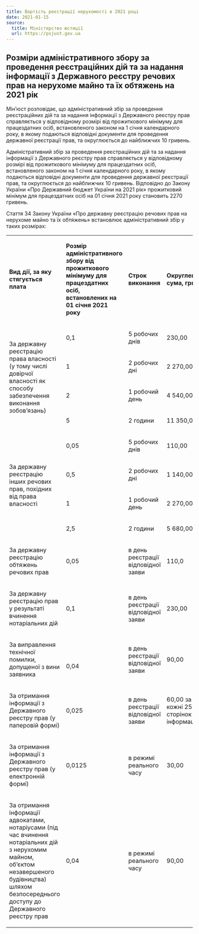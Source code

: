 ```yaml
---
title: Вартість реєстрації нерухомості в 2021 році
date: 2021-01-15
source:
  title: Міністерство юстиції
  url: https://psjust.gov.ua
---
```


## Розміри адміністративного збору за проведення реєстраційних дій та за надання інформації з Державного реєстру речових прав на нерухоме майно та їх обтяжень на 2021 рік

Мін’юст розповідає, що адміністративний збір за проведення реєстраційних дій та за надання інформації з Державного реєстру прав справляється у відповідному розмірі від прожиткового мінімуму для працездатних осіб, встановленого законом на 1 січня календарного року, в якому подаються відповідні документи для проведення державної реєстрації прав, та округлюється до найближчих 10 гривень.

Адміністративний збір за проведення реєстраційних дій та за надання інформації з Державного реєстру прав справляється у відповідному розмірі від прожиткового мінімуму для працездатних осіб, встановленого законом на 1 січня календарного року, в якому подаються відповідні документи для проведення державної реєстрації прав, та округлюється до найближчих 10 гривень.
Відповідно до Закону України «Про Державний бюджет України на  2021 рік» прожитковий мінімум для працездатних осіб на 01 січня 2021 року становить  2270 гривень.

Стаття 34 Закону України «Про державну реєстрацію речових прав на нерухоме майно та їх обтяжень» встановлює адміністративний збір у таких розмірах:

<table>
  <tbody>
    <tr>
      <td width="206">
        <p><strong>Вид дії, </strong><strong>за яку стягується плата</strong></p>
      </td>
      <td width="189">
        <p><strong>Розмір адміністративного збору від прожиткового мінімуму для працездатних осіб, встановлених на <br>01 січня 2021 року</strong></p>
      </td>
      <td width="132">
        <p><strong>Строк виконання</strong></p>
      </td>
      <td width="123">
        <p><strong>Округлена сума, грн.</strong></p>
      </td>
    </tr>
    <tr>
      <td rowspan="4" width="206">
        <p>За державну реєстрацію права власності (у тому числі довірчої власності як способу забезпечення виконання зобов’язань)</p>
      </td>
      <td width="189">
        <p>0,1</p>
      </td>
      <td width="132">
        <p>5 робочих днів</p>
      </td>
      <td width="123">
        <p>230,00</p>
      </td>
    </tr>
    <tr>
      <td width="189">
        <p>1</p>
      </td>
      <td width="132">
        <p>2 робочих дні</p>
      </td>
      <td width="123">
        <p>2 270,00</p>
      </td>
    </tr>
    <tr>
      <td width="189">
        <p>2</p>
      </td>
      <td width="132">
        <p>1 робочий день</p>
      </td>
      <td width="123">
        <p>4 540,00</p>
      </td>
    </tr>
    <tr>
      <td width="189">
        <p>5</p>
      </td>
      <td width="132">
        <p>2 години</p>
      </td>
      <td width="123">
        <p>11 350,00</p>
      </td>
    </tr>
    <tr>
      <td rowspan="4" width="206">
        <p>За державну реєстрацію інших речових прав, похідних від права власності</p>
      </td>
      <td width="189">
        <p>0,05</p>
      </td>
      <td width="132">
        <p>5 робочих днів</p>
      </td>
      <td width="123">
        <p>110,00</p>
      </td>
    </tr>
    <tr>
      <td width="189">
        <p>0,5</p>
      </td>
      <td width="132">
        <p>2 робочих дні</p>
      </td>
      <td width="123">
        <p>1 140,00</p>
      </td>
    </tr>
    <tr>
      <td width="189">
        <p>1</p>
      </td>
      <td width="132">
        <p>1 робочий день</p>
      </td>
      <td width="123">
        <p>2 270,00</p>
      </td>
    </tr>
    <tr>
      <td width="189">
        <p>2,5</p>
      </td>
      <td width="132">
        <p>2 години</p>
      </td>
      <td width="123">
        <p>5 680,00</p>
      </td>
    </tr>
    <tr>
      <td width="206">
        <p>За державну реєстрацію обтяжень речових прав</p>
      </td>
      <td width="189">
        <p>0,05</p>
      </td>
      <td width="132">
        <p>в день реєстрації відповідної заяви</p>
      </td>
      <td width="123">
        <p>110,0</p>
      </td>
    </tr>
    <tr>
      <td width="206">
        <p>За державну реєстрацію прав у результаті вчинення нотаріальних дій</p>
      </td>
      <td width="189">
        <p>0,1</p>
      </td>
      <td width="132">
        <p>в день реєстрації відповідної заяви</p>
      </td>
      <td width="123">
        <p>230,00</p>
      </td>
    </tr>
    <tr>
      <td width="206">
        <p>За виправлення технічної помилки, допущеної з вини заявника</p>
      </td>
      <td width="189">
        <p>&nbsp;</p>
        <p>0,04</p>
      </td>
      <td width="132">
        <p>в день реєстрації відповідної заяви</p>
      </td>
      <td width="123">
        <p>90,00</p>
      </td>
    </tr>
    <tr>
      <td width="206">
        <p>За отримання інформації з Державного реєстру прав (у паперовій формі)</p>
      </td>
      <td width="189">
        <p>0,025</p>
      </td>
      <td width="132">
        <p>в день реєстрації відповідної заяви</p>
      </td>
      <td width="123">
        <p>60,00 за кожні 25 сторінок інформації</p>
      </td>
    </tr>
    <tr>
      <td width="206">
        <p>За отримання інформації з Державного реєстру прав (у електронній формі)</p>
      </td>
      <td width="189">
        <p>0,0125</p>
      </td>
      <td width="132">
        <p>в режимі реального часу</p>
      </td>
      <td width="123">
        <p>30,00</p>
      </td>
    </tr>
    <tr>
      <td width="206">
        <p>За отримання інформації адвокатами, нотаріусами (під час вчинення нотаріальних дій з нерухомим майном, об’єктом незавершеного будівництва) шляхом безпосереднього доступу до Державного реєстру прав</p>
      </td>
      <td width="189">
        <p>0,04</p>
      </td>
      <td width="132">
        <p>в режимі реального часу</p>
      </td>
      <td width="123">
        <p>90,00</p>
      </td>
    </tr>
  </tbody>
</table>
